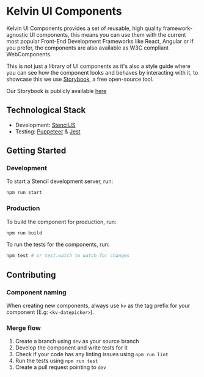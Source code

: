 # Kelvin UI Components

Kelvin UI Components provides a set of reusable, high quality framework-agnostic UI components, this means you can use them with the current most popular Front-End Development Frameworks like React, Angular or if you prefer, the components are also available as W3C compliant WebComponents.

This is not just a library of UI components as it's also a style guide where you can see how the component looks and behaves by interacting with it, to showcase this we use [Storybook](https://storybook.js.org/), a free open-source tool.

Our Storybook is publicly available [here](https://kelvininc.github.io/ui-components/)

## Technological Stack
* Development: [StencilJS](https://stenciljs.com/docs/introduction)
* Testing: [Puppeteer](https://pptr.dev/) & [Jest](https://jestjs.io/)
## Getting Started
### Development
To start a Stencil development server, run:

```bash
npm run start
```

### Production
To build the component for production, run:

```bash
npm run build
```

To run the tests for the components, run:

```bash
npm test # or test:watch to watch for changes
```
## Contributing

### Component naming
When creating new components, always use `kv` as the tag prefix for your component (E.g: `<kv-datepicker>`).
### Merge flow
1. Create a branch using `dev` as your source branch
2. Develop the component and write tests for it
3. Check if your code has any linting issues using `npm run lint`
4. Run the tests using `npm run test`
5. Create a pull request pointing to `dev`
